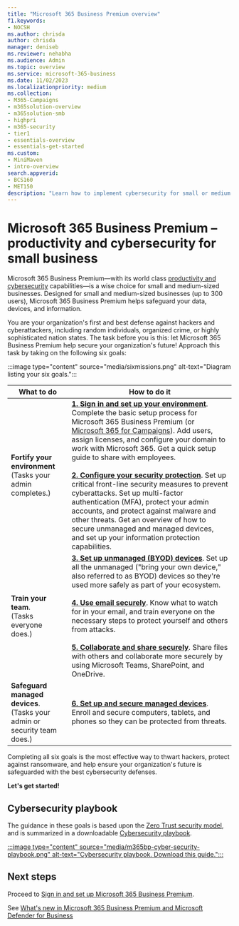 ```yaml
---
title: "Microsoft 365 Business Premium overview"
f1.keywords:
- NOCSH
ms.author: chrisda
author: chrisda
manager: deniseb
ms.reviewer: nehabha
ms.audience: Admin
ms.topic: overview
ms.service: microsoft-365-business
ms.date: 11/02/2023
ms.localizationpriority: medium
ms.collection:
- M365-Campaigns
- m365solution-overview
- m365solution-smb
- highpri
- m365-security
- tier1
- essentials-overview
- essentials-get-started
ms.custom:
- MiniMaven
- intro-overview
search.appverid:
- BCS160
- MET150
description: "Learn how to implement cybersecurity for small or medium sized businesses with Microsoft 365 Business Premium. The cybersecurity capabilities and features are optimized to prevent cyberattacks and security breaches, and help safeguard data, devices and information with high-grade cyber defenses."
---
```


# Microsoft 365 Business Premium – productivity and cybersecurity for small business

Microsoft 365 Business Premium—with its world class [productivity and cybersecurity](why-choose-microsoft-365-business-premium.md) capabilities—is a wise choice for small and medium-sized businesses. Designed for small and medium-sized businesses (up to 300 users), Microsoft 365 Business Premium helps safeguard your data, devices, and information.

You are your organization's first and best defense against hackers and cyberattackers, including random individuals, organized crime, or highly sophisticated nation states. The task before you is this: let Microsoft 365 Business Premium help secure your organization's future! Approach this task by taking on the following six goals:

:::image type="content" source="media/sixmissions.png" alt-text="Diagram listing your six goals.":::

|What to do|How to do it|
|---|---|
|**Fortify your environment** <br/> (Tasks your admin completes.)|[**1. Sign in and set up your environment**](m365-business-premium-setup.md). Complete the basic setup process for Microsoft 365 Business Premium (or [Microsoft 365 for Campaigns](m365-campaigns-setup.md)). Add users, assign licenses, and configure your domain to work with Microsoft 365. Get a quick setup guide to share with employees.<br/><br/>[**2. Configure your security protection**](m365bp-security-overview.md). Set up critical front-line security measures to prevent cyberattacks. Set up multi-factor authentication (MFA), protect your admin accounts, and protect against malware and other threats. Get an overview of how to secure unmanaged and managed devices, and set up your information protection capabilities.|
|**Train your team**.<br/>(Tasks everyone does.)|[**3. Set up unmanaged (BYOD) devices**](m365bp-set-up-unmanaged-devices.md). Set up all the unmanaged ("bring your own device," also referred to as BYOD) devices so they're used more safely as part of your ecosystem.<br/><br/>[**4. Use email securely**](m365bp-use-email-securely.md). Know what to watch for in your email, and train everyone on the necessary steps to protect yourself and others from attacks.<br/><br/>[**5. Collaborate and share securely**](m365bp-collaborate-share-securely.md). Share files with others and collaborate more securely by using Microsoft Teams, SharePoint, and OneDrive.|
|**Safeguard managed devices**. <br/>(Tasks your admin or security team does.)|[**6. Set up and secure managed devices**](m365bp-protect-managed-devices.md). Enroll and secure computers, tablets, and phones so they can be protected from threats.|

Completing all six goals is the most effective way to thwart hackers, protect against ransomware, and help ensure your organization's future is safeguarded with the best cybersecurity defenses.

**Let's get started!**

## Cybersecurity playbook

The guidance in these goals is based upon the [Zero Trust security model](/security/zero-trust/guidance-smb-partner), and is summarized in a downloadable [Cybersecurity playbook](https://download.microsoft.com/download/9/c/1/9c167271-8209-492e-acc2-38a39d1834c2/m365bp-cybersecurity-playbook.pdf).

[:::image type="content" source="media/m365bp-cyber-security-playbook.png" alt-text="Cybersecurity playbook. Download this guide.":::](https://download.microsoft.com/download/9/c/1/9c167271-8209-492e-acc2-38a39d1834c2/m365bp-cybersecurity-playbook.pdf)

## Next steps

Proceed to [Sign in and set up Microsoft 365 Business Premium](m365-business-premium-setup.md).

See [What's new in Microsoft 365 Business Premium and Microsoft Defender for Business](m365bp-mdb-whats-new.md)
